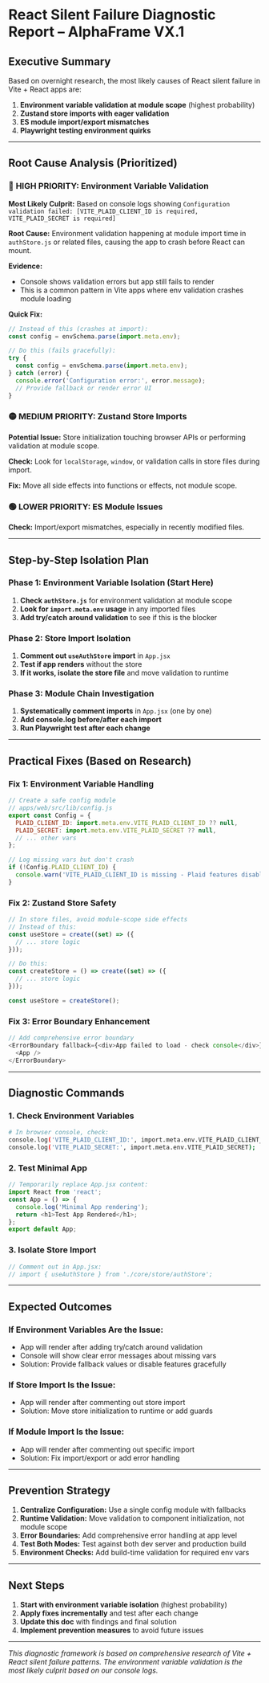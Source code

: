 # React Silent Failure Diagnostic Report – AlphaFrame VX.1

## Executive Summary
Based on overnight research, the most likely causes of React silent failure in Vite + React apps are:
1. **Environment variable validation at module scope** (highest probability)
2. **Zustand store imports with eager validation**
3. **ES module import/export mismatches**
4. **Playwright testing environment quirks**

---

## Root Cause Analysis (Prioritized)

### 🚨 **HIGH PRIORITY: Environment Variable Validation**
**Most Likely Culprit:** Based on console logs showing `Configuration validation failed: [VITE_PLAID_CLIENT_ID is required, VITE_PLAID_SECRET is required]`

**Root Cause:** Environment validation happening at module import time in `authStore.js` or related files, causing the app to crash before React can mount.

**Evidence:** 
- Console shows validation errors but app still fails to render
- This is a common pattern in Vite apps where env validation crashes module loading

**Quick Fix:**
```javascript
// Instead of this (crashes at import):
const config = envSchema.parse(import.meta.env);

// Do this (fails gracefully):
try {
  const config = envSchema.parse(import.meta.env);
} catch (error) {
  console.error('Configuration error:', error.message);
  // Provide fallback or render error UI
}
```

### 🟡 **MEDIUM PRIORITY: Zustand Store Imports**
**Potential Issue:** Store initialization touching browser APIs or performing validation at module scope.

**Check:** Look for `localStorage`, `window`, or validation calls in store files during import.

**Fix:** Move all side effects into functions or effects, not module scope.

### 🟢 **LOWER PRIORITY: ES Module Issues**
**Check:** Import/export mismatches, especially in recently modified files.

---

## Step-by-Step Isolation Plan

### Phase 1: Environment Variable Isolation (Start Here)
1. **Check `authStore.js`** for environment validation at module scope
2. **Look for `import.meta.env` usage** in any imported files
3. **Add try/catch around validation** to see if this is the blocker

### Phase 2: Store Import Isolation
1. **Comment out `useAuthStore` import** in `App.jsx`
2. **Test if app renders** without the store
3. **If it works, isolate the store file** and move validation to runtime

### Phase 3: Module Chain Investigation
1. **Systematically comment imports** in `App.jsx` (one by one)
2. **Add console.log before/after each import**
3. **Run Playwright test after each change**

---

## Practical Fixes (Based on Research)

### Fix 1: Environment Variable Handling
```javascript
// Create a safe config module
// apps/web/src/lib/config.js
export const Config = {
  PLAID_CLIENT_ID: import.meta.env.VITE_PLAID_CLIENT_ID ?? null,
  PLAID_SECRET: import.meta.env.VITE_PLAID_SECRET ?? null,
  // ... other vars
};

// Log missing vars but don't crash
if (!Config.PLAID_CLIENT_ID) {
  console.warn('VITE_PLAID_CLIENT_ID is missing - Plaid features disabled');
}
```

### Fix 2: Zustand Store Safety
```javascript
// In store files, avoid module-scope side effects
// Instead of this:
const useStore = create((set) => ({
  // ... store logic
}));

// Do this:
const createStore = () => create((set) => ({
  // ... store logic
}));

const useStore = createStore();
```

### Fix 3: Error Boundary Enhancement
```javascript
// Add comprehensive error boundary
<ErrorBoundary fallback={<div>App failed to load - check console</div>}>
  <App />
</ErrorBoundary>
```

---

## Diagnostic Commands

### 1. Check Environment Variables
```bash
# In browser console, check:
console.log('VITE_PLAID_CLIENT_ID:', import.meta.env.VITE_PLAID_CLIENT_ID);
console.log('VITE_PLAID_SECRET:', import.meta.env.VITE_PLAID_SECRET);
```

### 2. Test Minimal App
```javascript
// Temporarily replace App.jsx content:
import React from 'react';
const App = () => {
  console.log('Minimal App rendering');
  return <h1>Test App Rendered</h1>;
};
export default App;
```

### 3. Isolate Store Import
```javascript
// Comment out in App.jsx:
// import { useAuthStore } from './core/store/authStore';
```

---

## Expected Outcomes

### If Environment Variables Are the Issue:
- App will render after adding try/catch around validation
- Console will show clear error messages about missing vars
- Solution: Provide fallback values or disable features gracefully

### If Store Import Is the Issue:
- App will render after commenting out store import
- Solution: Move store initialization to runtime or add guards

### If Module Import Is the Issue:
- App will render after commenting out specific import
- Solution: Fix import/export or add error handling

---

## Prevention Strategy

1. **Centralize Configuration:** Use a single config module with fallbacks
2. **Runtime Validation:** Move validation to component initialization, not module scope
3. **Error Boundaries:** Add comprehensive error handling at app level
4. **Test Both Modes:** Test against both dev server and production build
5. **Environment Checks:** Add build-time validation for required env vars

---

## Next Steps

1. **Start with environment variable isolation** (highest probability)
2. **Apply fixes incrementally** and test after each change
3. **Update this doc** with findings and final solution
4. **Implement prevention measures** to avoid future issues

---

*This diagnostic framework is based on comprehensive research of Vite + React silent failure patterns. The environment variable validation is the most likely culprit based on our console logs.* 